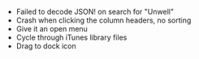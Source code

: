 - Failed to decode JSON! on search for "Unwell"
- Crash when clicking the column headers, no sorting
- Give it an open menu
- Cycle through iTunes library files
- Drag to dock icon
